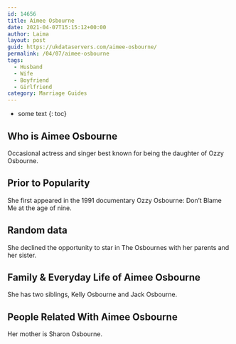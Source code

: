 ```yaml
---
id: 14656
title: Aimee Osbourne
date: 2021-04-07T15:15:12+00:00
author: Laima
layout: post
guid: https://ukdataservers.com/aimee-osbourne/
permalink: /04/07/aimee-osbourne
tags:
  - Husband
  - Wife
  - Boyfriend
  - Girlfriend
category: Marriage Guides
---
```


* some text
{: toc}


## Who is Aimee Osbourne
                  
                  
                  
Occasional actress and singer best known for being the daughter of Ozzy Osbourne.
                  
              
            
              
            
                
                
                
## Prior to Popularity
                  
                  
                  
She first appeared in the 1991 documentary Ozzy Osbourne: Don&#8217;t Blame Me at the age of nine.
                  
              
            
              
            
                
                
                
## Random data
                  
                  
                  
She declined the opportunity to star in The Osbournes with her parents and her sister.
                  
              
            
              
            
                
                
                
## Family & Everyday Life of Aimee Osbourne
                  
                  
                  
She has two siblings, Kelly Osbourne and Jack Osbourne.
                  
              
            
              
            
                
                
                
## People Related With Aimee Osbourne
                  
                  
                  
Her mother is Sharon Osbourne.
                  
              
            
              
            
                
              
            
              
              
            
            
              
            
          
          
          